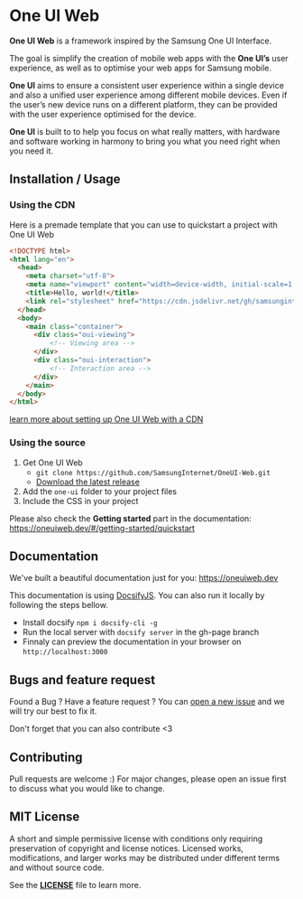 
# One UI Web

**One UI Web** is a framework inspired by the Samsung One UI Interface.

The goal is simplify the creation of mobile web apps with the **One UI’s** user experience, as well as to optimise your web apps for Samsung mobile.

**One UI** aims to ensure a consistent user experience within a single device and also a unified user experience among different mobile devices. Even if the user’s new device runs on a different platform, they can be provided with the user experience optimised for the device.

**One UI** is built to to help you focus on what really matters, with hardware and software working in harmony to bring you what you need right when you need it.

## Installation / Usage

### Using the CDN
Here is a premade template that you can use to quickstart a project with One UI Web
```html
<!DOCTYPE html>
<html lang="en">
  <head>
    <meta charset="utf-8">
    <meta name="viewport" content="width=device-width, initial-scale=1, shrink-to-fit=no">
    <title>Hello, world!</title>
    <link rel="stylesheet" href="https://cdn.jsdelivr.net/gh/samsunginternet/OneUI-Web/oui-css/oui.css">
  </head>
  <body>
    <main class="container">
      <div class="oui-viewing">
          <!-- Viewing area -->
      </div>
      <div class="oui-interaction">
          <!-- Interaction area -->
      </div>
    </main>
  </body>
</html>
```
[learn more about setting up One UI Web with a CDN](https://oneuiweb.dev/#/getting-started/quickstart)

### Using the source

1. Get One UI Web
	* ```git clone https://github.com/SamsungInternet/OneUI-Web.git``` 
	* [Download the latest release](https://github.com/SamsungInternet/OneUI-Web/releases/latest)
2. Add the `one-ui` folder to your project files
3. Include the CSS in your project

Please also check the **Getting started** part in the documentation: https://oneuiweb.dev/#/getting-started/quickstart


## Documentation

We've built a beautiful documentation just for you: https://oneuiweb.dev

This documentation is using [DocsifyJS](https://github.com/docsifyjs/docsify).
You can also run it locally by following the steps bellow.

* Install docsify ```npm i docsify-cli -g```
* Run the local server with  ```docsify server``` in the gh-page branch
* Finnaly can preview the documentation in your browser on `http://localhost:3000`

## Bugs and feature request 

Found a Bug ? Have a feature request ?
You can [open a new issue](https://github.com/SamsungInternet/OneUI-Web/issues/new) and we will try our best to fix it.

Don't forget that you can also contribute <3

## Contributing

Pull requests are welcome :)
For major changes, please open an issue first to discuss what you would like to change.


## MIT License

A short and simple permissive license with conditions only requiring preservation of copyright and license notices.
Licensed works, modifications, and larger works may be distributed under different terms and without source code.

See the **[LICENSE](https://github.com/SamsungInternet/OneUI-Web/blob/master/LICENSE)** file to learn more.

